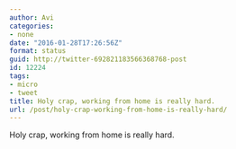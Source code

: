 ```yaml
---
author: Avi
categories:
- none
date: "2016-01-28T17:26:56Z"
format: status
guid: http://twitter-692821183566368768-post
id: 12224
tags:
- micro
- tweet
title: Holy crap, working from home is really hard.
url: /post/holy-crap-working-from-home-is-really-hard/
---
```

Holy crap, working from home is really hard.
